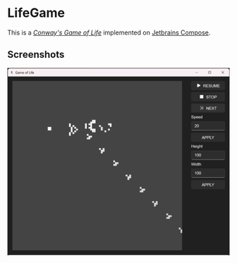 # LifeGame

This is a [*Conway's Game of Life*](https://en.wikipedia.org/wiki/Conway%27s_Game_of_Life) implemented on [Jetbrains Compose](https://github.com/JetBrains/compose-jb).

## Screenshots

![Gosper glider gun](assets/screenshot.png)